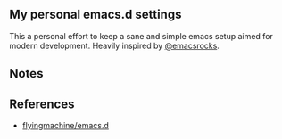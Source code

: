 My personal emacs.d settings
----------------------------

This a personal effort to keep a sane and simple emacs setup aimed for modern development. 
Heavily inspired by [@emacsrocks](https://github.com/magnars/.emacs.d).

Notes
-----

References
----------

* [flyingmachine/emacs.d](https://github.com/flyingmachine/emacs.d)
